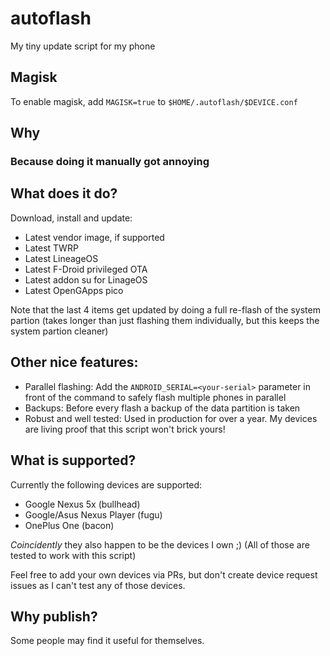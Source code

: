 # autoflash

My tiny update script for my phone

## Magisk

To enable magisk, add `MAGISK=true` to `$HOME/.autoflash/$DEVICE.conf`

## Why

### Because doing it manually got annoying

## What does it do?

Download, install and update:
 - Latest vendor image, if supported
 - Latest TWRP
 - Latest LineageOS
 - Latest F-Droid privileged OTA
 - Latest addon su for LinageOS
 - Latest OpenGApps pico

Note that the last 4 items get updated by doing a full re-flash of the system partion (takes longer than just flashing them individually, but this keeps the system partion cleaner)

## Other nice features:

 - Parallel flashing: Add the `ANDROID_SERIAL=<your-serial>` parameter in front of the command to safely flash multiple phones in parallel
 - Backups: Before every flash a backup of the data partition is taken
 - Robust and well tested: Used in production for over a year. My devices are living proof that this script won't brick yours!

## What is supported?

Currently the following devices are supported:
 - Google Nexus 5x (bullhead)
 - Google/Asus Nexus Player (fugu)
 - OnePlus One (bacon)

_Coincidently_ they also happen to be the devices I own ;) (All of those are tested to work with this script)

Feel free to add your own devices via PRs, but don't create device request issues as I can't test any of those devices.

## Why publish?

Some people may find it useful for themselves.
